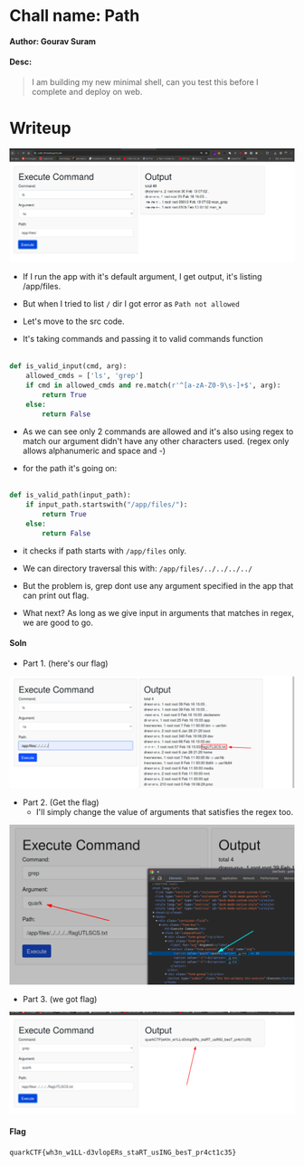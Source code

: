 # Chall name: Path

#### Author: Gourav Suram
#### Desc:

> I am building my new minimal shell, can you test this before I complete and deploy on web.

# Writeup

![Alt](./imgs/image.png)

- If I run the app with it's default argument, I get output, it's listing /app/files.
- But when I tried to list `/` dir I got error as `Path not allowed`
- Let's move to the src code.

- It's taking commands and passing it to valid commands function

```python

def is_valid_input(cmd, arg):
    allowed_cmds = ['ls', 'grep']
    if cmd in allowed_cmds and re.match(r'^[a-zA-Z0-9\s-]+$', arg):
        return True
    else:
        return False

```

- As we can see only 2 commands are allowed and it's also using regex to match our argument didn't  have any other characters used. (regex only allows alphanumeric and space and -)

- for the path it's going on:

```python

def is_valid_path(input_path):
    if input_path.startswith("/app/files/"):
        return True
    else:
        return False

```

- it checks if path starts with `/app/files` only.
- We can directory traversal this with: `/app/files/../../../../`

- But the problem is, grep dont use any argument specified in the app that can print out flag.
- What next? As long as we give input in arguments that matches in regex, we are good to go.


#### Soln

- Part 1. (here's our flag)

![Alt text](./imgs/image-1.png)


- Part 2. (Get the flag)
    - I'll simply change the value of arguments that satisfies the regex too.

![Alt text](./imgs/image-2.png)

- Part 3. (we got flag)

![Alt text](./imgs/image-3.png)


#### Flag

`quarkCTF{wh3n_w1LL-d3vlopERs_staRT_usING_besT_pr4ct1c35}`

